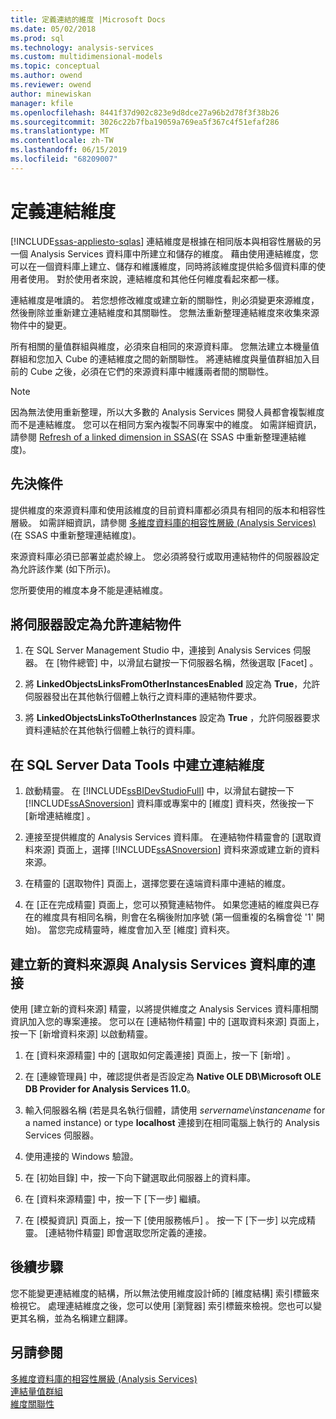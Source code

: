 ```yaml
---
title: 定義連結的維度 |Microsoft Docs
ms.date: 05/02/2018
ms.prod: sql
ms.technology: analysis-services
ms.custom: multidimensional-models
ms.topic: conceptual
ms.author: owend
ms.reviewer: owend
author: minewiskan
manager: kfile
ms.openlocfilehash: 8441f37d902c823e9d8dce27a96b2d78f3f38b26
ms.sourcegitcommit: 3026c22b7fba19059a769ea5f367c4f51efaf286
ms.translationtype: MT
ms.contentlocale: zh-TW
ms.lasthandoff: 06/15/2019
ms.locfileid: "68209007"
---
```

# <a name="define-linked-dimensions"></a>定義連結維度
[!INCLUDE[ssas-appliesto-sqlas](../../includes/ssas-appliesto-sqlas.md)]
  連結維度是根據在相同版本與相容性層級的另一個 Analysis Services 資料庫中所建立和儲存的維度。 藉由使用連結維度，您可以在一個資料庫上建立、儲存和維護維度，同時將該維度提供給多個資料庫的使用者使用。 對於使用者來說，連結維度和其他任何維度看起來都一樣。  
  
 連結維度是唯讀的。 若您想修改維度或建立新的關聯性，則必須變更來源維度，然後刪除並重新建立連結維度和其關聯性。 您無法重新整理連結維度來收集來源物件中的變更。  
  
 所有相關的量值群組與維度，必須來自相同的來源資料庫。 您無法建立本機量值群組和您加入 Cube 的連結維度之間的新關聯性。 將連結維度與量值群組加入目前的 Cube 之後，必須在它們的來源資料庫中維護兩者間的關聯性。  
  
> [!NOTE]  
>  因為無法使用重新整理，所以大多數的 Analysis Services 開發人員都會複製維度而不是連結維度。 您可以在相同方案內複製不同專案中的維度。 如需詳細資訊，請參閱 [Refresh of a linked dimension in SSAS](http://sqlblog.com/blogs/marco_russo/archive/2006/09/12/refresh-of-a-linked-dimension-in-ssas.aspx)(在 SSAS 中重新整理連結維度)。  
  
## <a name="prerequisites"></a>先決條件  
 提供維度的來源資料庫和使用該維度的目前資料庫都必須具有相同的版本和相容性層級。 如需詳細資訊，請參閱 [多維度資料庫的相容性層級 &#40;Analysis Services&#41;](../../analysis-services/multidimensional-models/compatibility-level-of-a-multidimensional-database-analysis-services.md)(在 SSAS 中重新整理連結維度)。  
  
 來源資料庫必須已部署並處於線上。 您必須將發行或取用連結物件的伺服器設定為允許該作業 (如下所示)。  
  
 您所要使用的維度本身不能是連結維度。  
  
## <a name="configure-server-to-allow-linked-objects"></a>將伺服器設定為允許連結物件  
  
1.  在 SQL Server Management Studio 中，連接到 Analysis Services 伺服器。 在 [物件總管] 中，以滑鼠右鍵按一下伺服器名稱，然後選取 [Facet]  。  
  
2.  將 **LinkedObjectsLinksFromOtherInstancesEnabled** 設定為 **True**，允許伺服器發出在其他執行個體上執行之資料庫的連結物件要求。  
  
3.  將 **LinkedObjectsLinksToOtherInstances** 設定為 **True** ，允許伺服器要求資料連結於在其他執行個體上執行的資料庫。  
  
## <a name="create-a-linked-dimension-in-sql-server-data-tools"></a>在 SQL Server Data Tools 中建立連結維度  
  
1.  啟動精靈。 在 [!INCLUDE[ssBIDevStudioFull](../../includes/ssbidevstudiofull-md.md)] 中，以滑鼠右鍵按一下 [!INCLUDE[ssASnoversion](../../includes/ssasnoversion-md.md)] 資料庫或專案中的 [維度]  資料夾，然後按一下 [新增連結維度]  。  
  
2.  連接至提供維度的 Analysis Services 資料庫。 在連結物件精靈會的 [選取資料來源]  頁面上，選擇 [!INCLUDE[ssASnoversion](../../includes/ssasnoversion-md.md)] 資料來源或建立新的資料來源。  
  
3.  在精靈的 [選取物件]  頁面上，選擇您要在遠端資料庫中連結的維度。  
  
4.  在 [正在完成精靈]  頁面上，您可以預覽連結物件。 如果您連結的維度與已存在的維度具有相同名稱，則會在名稱後附加序號 (第一個重複的名稱會從 '1' 開始)。 當您完成精靈時，維度會加入至 [維度]  資料夾。  
  
##  <a name="bkmk_CreateNew"></a> 建立新的資料來源與 Analysis Services 資料庫的連接  
 使用 [建立新的資料來源] 精靈，以將提供維度之 Analysis Services 資料庫相關資訊加入您的專案連接。 您可以在 [連結物件精靈] 中的 [選取資料來源] 頁面上，按一下 [新增資料來源]  以啟動精靈。  
  
1.  在 [資料來源精靈] 中的 [選取如何定義連接] 頁面上，按一下 [新增]  。  
  
2.  在 [連線管理員] 中，確認提供者是否設定為 **Native OLE DB\Microsoft OLE DB Provider for Analysis Services 11.0**。  
  
3.  輸入伺服器名稱 (若是具名執行個體，請使用 *servername*\\*instancename* for a named instance) or type **localhost** 連接到在相同電腦上執行的 Analysis Services 伺服器。  
  
4.  使用連接的 Windows 驗證。  
  
5.  在 [初始目錄]  中，按一下向下鍵選取此伺服器上的資料庫。  
  
6.  在 [資料來源精靈] 中，按一下 [下一步]  繼續。  
  
7.  在 [模擬資訊] 頁面上，按一下 [使用服務帳戶]  。 按一下 [下一步]  以完成精靈。 [連結物件精靈] 即會選取您所定義的連接。  
  
## <a name="next-steps"></a>後續步驟  
 您不能變更連結維度的結構，所以無法使用維度設計師的 [維度結構]  索引標籤來檢視它。 處理連結維度之後，您可以使用 [瀏覽器]  索引標籤來檢視。您也可以變更其名稱，並為名稱建立翻譯。  
  
## <a name="see-also"></a>另請參閱  
 [多維度資料庫的相容性層級 &#40;Analysis Services&#41;](../../analysis-services/multidimensional-models/compatibility-level-of-a-multidimensional-database-analysis-services.md)   
 [連結量值群組](../../analysis-services/multidimensional-models/linked-measure-groups.md)   
 [維度關聯性](../../analysis-services/multidimensional-models-olap-logical-cube-objects/dimension-relationships.md)  
  
  
